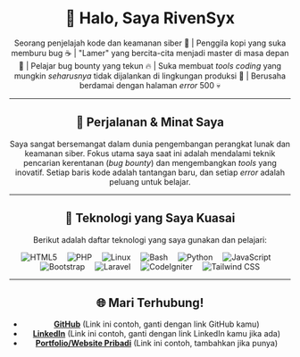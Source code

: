 <div align="center">

# 👋 Halo, Saya **RivenSyx**

Seorang penjelajah kode dan keamanan siber 🔐 | Penggila kopi yang suka memburu bug ☕ | "Lamer" yang bercita-cita menjadi master di masa depan 🐛 | Pelajar bug bounty yang tekun 🔥 | Suka membuat *tools coding* yang mungkin *seharusnya* tidak dijalankan di lingkungan produksi 🧪 | Berusaha berdamai dengan halaman *error* 500 💀

---

## 🚀 Perjalanan & Minat Saya

Saya sangat bersemangat dalam dunia pengembangan perangkat lunak dan keamanan siber. Fokus utama saya saat ini adalah mendalami teknik pencarian kerentanan (*bug bounty*) dan mengembangkan *tools* yang inovatif. Setiap baris kode adalah tantangan baru, dan setiap *error* adalah peluang untuk belajar.

---

## 🧰 Teknologi yang Saya Kuasai

Berikut adalah daftar teknologi yang saya gunakan dan pelajari:

<p align="center">
  <img src="https://img.shields.io/badge/-HTML5-E34F26?logo=html5&logoColor=white" alt="HTML5"> 
  <img src="https://img.shields.io/badge/-PHP-777BB4?logo=php&logoColor=white" alt="PHP"> 
  <img src="https://img.shields.io/badge/-Linux-FCC624?logo=linux&logoColor=black" alt="Linux"> 
  <img src="https://img.shields.io/badge/-Bash-4EAA25?logo=gnu-bash&logoColor=white" alt="Bash"> 
  <img src="https://img.shields.io/badge/-Python-3776AB?logo=python&logoColor=white" alt="Python"> 
  <img src="https://img.shields.io/badge/-JavaScript-F7DF1E?logo=javascript&logoColor=black" alt="JavaScript"> 
  <img src="https://img.shields.io/badge/-Bootstrap-7952B3?logo=bootstrap&logoColor=white" alt="Bootstrap"> 
  <img src="https://img.shields.io/badge/-Laravel-FF2D20?logo=laravel&logoColor=white" alt="Laravel"> 
  <img src="https://img.shields.io/badge/-CodeIgniter-E44D26?logo=codeigniter&logoColor=white" alt="CodeIgniter"> 
  <img src="https://img.shields.io/badge/-Tailwind_CSS-38B2AC?logo=tailwind-css&logoColor=white" alt="Tailwind CSS">
</p>

---

## 🌐 Mari Terhubung!

* **[GitHub](https://github.com/RivenSyx)** (Link ini contoh, ganti dengan link GitHub kamu)
* **[LinkedIn](https://linkedin.com/in/RivenSyx)** (Link ini contoh, ganti dengan link LinkedIn kamu jika ada)
* **[Portfolio/Website Pribadi](https://yourwebsite.com)** (Link ini contoh, tambahkan jika punya)

</div>
